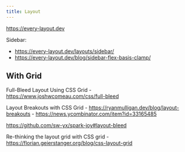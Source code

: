 ```yaml
---
title: Layout
---
```


https://every-layout.dev

Sidebar:

- https://every-layout.dev/layouts/sidebar/
- https://every-layout.dev/blog/sidebar-flex-basis-clamp/

## With Grid

Full-Bleed Layout Using CSS Grid - https://www.joshwcomeau.com/css/full-bleed

Layout Breakouts with CSS Grid - https://ryanmulligan.dev/blog/layout-breakouts - https://news.ycombinator.com/item?id=33165485

https://github.com/sw-yx/spark-joy#layout-bleed

Re-thinking the layout grid with CSS grid - https://florian.geierstanger.org/blog/css-layout-grid
